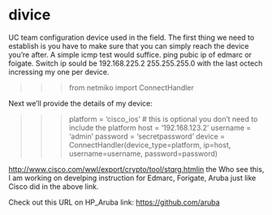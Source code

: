 # divice
UC team configuration device used in the field.
The first thing we need to establish is you have to make sure that you can simply reach the device you’re after. A simple icmp test would suffice.
ping pubic ip of edmarc or foigate.
Switch ip sould be 192.168.225.2 255.255.255.0 with the last octech incressing my one per device.


>>> from netmiko import ConnectHandler

Next we’ll provide the details of my device:

>>> platform = ‘cisco_ios’ # this is optional you don’t need to include the platform
>>> host = ‘192.168.123.2’
>>> username = ‘admin’
>>> password = ‘secretpassword’
>>> device = ConnectHandler(device_type=platform, ip=host, username=username, password=password)


http://www.cisco.com/wwl/export/crypto/tool/stqrg.htmlin the 
Who see this, I am working on develping instruction for Edmarc, Forigate, Aruba just like Cisco did in the above link.

Check out this URL on HP_Aruba link: https://github.com/aruba
